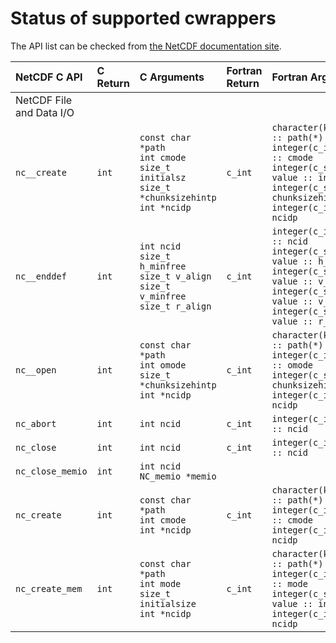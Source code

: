# Status of supported cwrappers

The API list can be checked from [the NetCDF documentation site](https://docs.unidata.ucar.edu/netcdf-c/current/modules.html).

| NetCDF C API | C Return | C Arguments | Fortran Return | Fortran Arguments | Status |
|:-------------|:---------|:------------|:---------------|:------------------|:------:|
| NetCDF File and Data I/O |
| `nc__create` | `int` | `const char *path`<br />`int cmode`<br />`size_t initialsz`<br />`size_t *chunksizehintp`<br />`int *ncidp` | `c_int` | `character(kind=c_char) :: path(*)`<br />`integer(c_int), value :: cmode`<br />`integer(c_size_t), value :: initialsz`<br />`integer(c_size_t) :: chunksizehintp, integer(c_int) :: ncidp` | :laughing: |
| `nc__enddef` | `int` | `int ncid`<br />`size_t h_minfree`<br />`size_t v_align`<br />`size_t v_minfree`<br />`size_t r_align` | `c_int` | `integer(c_int), value :: ncid`<br />`integer(c_size_t), value :: h_minfree`<br />`integer(c_size_t), value :: v_align`<br />`integer(c_size_t), value :: v_minfree`<br />`integer(c_size_t), value :: r_align` | :laughing: |
| `nc__open` | `int` | `const char *path`<br />`int omode`<br />`size_t *chunksizehintp`<br />`int *ncidp` | `c_int` | `character(kind=c_char) :: path(*)`<br />`integer(c_int), value :: omode`<br />`integer(c_size_t) :: chunksizehintp`<br />`integer(c_int) :: ncidp` | :laughing: |
| `nc_abort` | `int` | `int ncid` | `c_int` | `integer(c_int), value :: ncid` | :laughing: |
| `nc_close` | `int` | `int ncid` | `c_int` | `integer(c_int), value :: ncid` | :laughing: |
| `nc_close_memio` | `int` | `int ncid`<br />`NC_memio *memio` | | | :imp: |
| `nc_create` | `int` | `const char *path`<br />`int cmode`<br />`int *ncidp` | `c_int` | `character(kind=c_char) :: path(*)`<br /> `integer(c_int), value :: cmode`<br />`integer(c_int) :: ncidp` | :laughing: |
| `nc_create_mem` | `int` | `const char *path`<br />`int mode`<br />`size_t initialsize`<br />`int *ncidp` | `c_int` | `character(kind=c_char) :: path(*)`<br />`integer(c_int), value :: mode`<br />`integer(c_size_t), value :: initialsize`<br />`integer(c_int) :: ncidp` | :laughing: |
